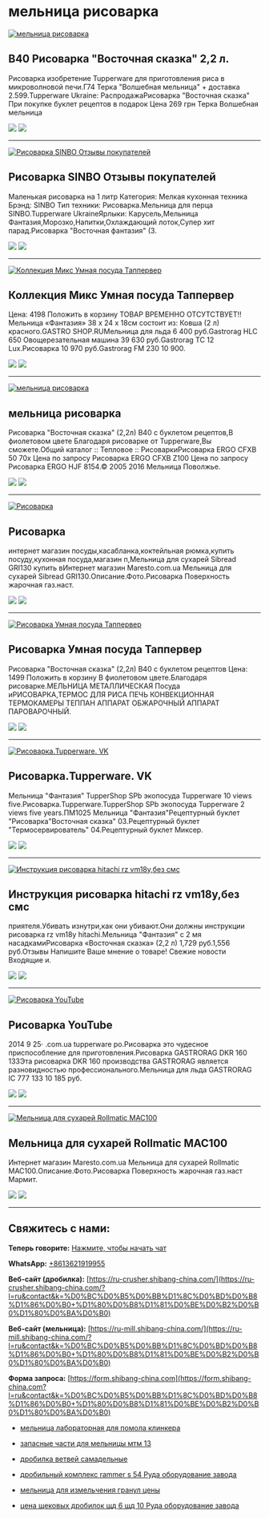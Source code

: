 # мельница рисоварка

<a href="https://swt.shibang-china.com/?l=ru&img&k=%D0%BC%D0%B5%D0%BB%D1%8C%D0%BD%D0%B8%D1%86%D0%B0+%D1%80%D0%B8%D1%81%D0%BE%D0%B2%D0%B0%D1%80%D0%BA%D0%B0" target="_blank">![мельница рисоварка](http://static.shibang-china.com/all-800x300/1096.jpg)</a>

## В40 Рисоварка "Восточная сказка" 2,2 л.
Рисоварка изобретение Tupperware для приготовления риса в микроволновой печи.Г74 Терка "Волшебная мельница" + доставка 2.599.Tupperware Ukraine: РаспродажаРисоварка "Восточная сказка" При покупке буклет рецептов в подарок Цена 269 грн Терка Волшебная мельница


<a href="https://whatsapp.shibangsoft.com/WhatsApp.php" target="_blank" title="WhatsApp">![](http://static.shibang-china.com/icon/whatsapp.png)</a> <a href="https://swt.shibang-china.com/?l=ru&icon&k=%D0%BC%D0%B5%D0%BB%D1%8C%D0%BD%D0%B8%D1%86%D0%B0+%D1%80%D0%B8%D1%81%D0%BE%D0%B2%D0%B0%D1%80%D0%BA%D0%B0" target="_blank">![](http://static.shibang-china.com/icon/chat-ru.png)</a>

---

<a href="https://swt.shibang-china.com/?l=ru&img&k=%D0%BC%D0%B5%D0%BB%D1%8C%D0%BD%D0%B8%D1%86%D0%B0+%D1%80%D0%B8%D1%81%D0%BE%D0%B2%D0%B0%D1%80%D0%BA%D0%B0" target="_blank">![Рисоварка SINBO Отзывы покупателей](http://static.shibang-china.com/all-800x300/908.jpg)</a>

## Рисоварка SINBO Отзывы покупателей
Маленькая рисоварка на 1 литр Категория: Мелкая кухонная техника Брэнд: SINBO Тип техники: Рисоварка.Мельница для перца SINBO.Tupperware UkraineЯрлыки: Карусель,Мельница Фантазия,Морозко,Напитки,Охлаждающий лоток,Супер хит парад.Рисоварка "Восточная фантазия" (3.


<a href="https://whatsapp.shibangsoft.com/WhatsApp.php" target="_blank" title="WhatsApp">![](http://static.shibang-china.com/icon/whatsapp.png)</a> <a href="https://swt.shibang-china.com/?l=ru&icon&k=%D0%BC%D0%B5%D0%BB%D1%8C%D0%BD%D0%B8%D1%86%D0%B0+%D1%80%D0%B8%D1%81%D0%BE%D0%B2%D0%B0%D1%80%D0%BA%D0%B0" target="_blank">![](http://static.shibang-china.com/icon/chat-ru.png)</a>

---

<a href="https://swt.shibang-china.com/?l=ru&img&k=%D0%BC%D0%B5%D0%BB%D1%8C%D0%BD%D0%B8%D1%86%D0%B0+%D1%80%D0%B8%D1%81%D0%BE%D0%B2%D0%B0%D1%80%D0%BA%D0%B0" target="_blank">![Коллекция Микс Умная посуда Таппервер](http://static.shibang-china.com/all-800x300/251.jpg)</a>

## Коллекция Микс Умная посуда Таппервер
Цена: 4198 Положить в корзину ТОВАР ВРЕМЕННО ОТСУТСТВУЕТ!! Мельница «Фантазия» 38 х 24 х 18см состоит из: Ковша (2 л) красного.GASTRO SHOP.RUМельница для льда 6 400 руб.Gastrorag HLC 650 Овощерезательная машина 39 630 руб.Gastrorag TC 12 Lux.Рисоварка 10 970 руб.Gastrorag FM 230 10 900.


<a href="https://whatsapp.shibangsoft.com/WhatsApp.php" target="_blank" title="WhatsApp">![](http://static.shibang-china.com/icon/whatsapp.png)</a> <a href="https://swt.shibang-china.com/?l=ru&icon&k=%D0%BC%D0%B5%D0%BB%D1%8C%D0%BD%D0%B8%D1%86%D0%B0+%D1%80%D0%B8%D1%81%D0%BE%D0%B2%D0%B0%D1%80%D0%BA%D0%B0" target="_blank">![](http://static.shibang-china.com/icon/chat-ru.png)</a>

---

<a href="https://swt.shibang-china.com/?l=ru&img&k=%D0%BC%D0%B5%D0%BB%D1%8C%D0%BD%D0%B8%D1%86%D0%B0+%D1%80%D0%B8%D1%81%D0%BE%D0%B2%D0%B0%D1%80%D0%BA%D0%B0" target="_blank">![мельница рисоварка](http://static.shibang-china.com/all-800x300/1517.jpg)</a>

## мельница рисоварка
Рисоварка "Восточная сказка" (2,2л) В40 с буклетом рецептов,В фиолетовом цвете Благодаря рисоварке от Tupperware,Вы сможете.Общий каталог :: Тепловое :: РисоваркиРисоварка ERGO CFXB 50 70x Цена по запросу Рисоварка ERGO CFXB Z100 Цена по запросу Рисоварка ERGO HJF 8154.© 2005 2016 Мельница Поволжье.


<a href="https://whatsapp.shibangsoft.com/WhatsApp.php" target="_blank" title="WhatsApp">![](http://static.shibang-china.com/icon/whatsapp.png)</a> <a href="https://swt.shibang-china.com/?l=ru&icon&k=%D0%BC%D0%B5%D0%BB%D1%8C%D0%BD%D0%B8%D1%86%D0%B0+%D1%80%D0%B8%D1%81%D0%BE%D0%B2%D0%B0%D1%80%D0%BA%D0%B0" target="_blank">![](http://static.shibang-china.com/icon/chat-ru.png)</a>

---

<a href="https://swt.shibang-china.com/?l=ru&img&k=%D0%BC%D0%B5%D0%BB%D1%8C%D0%BD%D0%B8%D1%86%D0%B0+%D1%80%D0%B8%D1%81%D0%BE%D0%B2%D0%B0%D1%80%D0%BA%D0%B0" target="_blank">![Рисоварка](http://static.shibang-china.com/all-800x300/1105.jpg)</a>

## Рисоварка
интернет магазин посуды,касабланка,коктейльная рюмка,купить посуду,кухонная посуда,магазин п,Мельница для сухарей Sibread GRI130 купить вИнтернет магазин Maresto.com.ua Мельница для сухарей Sibread GRI130.Описание.Фото.Рисоварка Поверхность жарочная газ.наст.


<a href="https://whatsapp.shibangsoft.com/WhatsApp.php" target="_blank" title="WhatsApp">![](http://static.shibang-china.com/icon/whatsapp.png)</a> <a href="https://swt.shibang-china.com/?l=ru&icon&k=%D0%BC%D0%B5%D0%BB%D1%8C%D0%BD%D0%B8%D1%86%D0%B0+%D1%80%D0%B8%D1%81%D0%BE%D0%B2%D0%B0%D1%80%D0%BA%D0%B0" target="_blank">![](http://static.shibang-china.com/icon/chat-ru.png)</a>

---

<a href="https://swt.shibang-china.com/?l=ru&img&k=%D0%BC%D0%B5%D0%BB%D1%8C%D0%BD%D0%B8%D1%86%D0%B0+%D1%80%D0%B8%D1%81%D0%BE%D0%B2%D0%B0%D1%80%D0%BA%D0%B0" target="_blank">![Рисоварка Умная посуда Таппервер](http://static.shibang-china.com/all-800x300/1023.jpg)</a>

## Рисоварка Умная посуда Таппервер
Рисоварка "Восточная сказка" (2,2л) В40 с буклетом рецептов Цена: 1499 Положить в корзину В фиолетовом цвете.Благодаря рисоварке.МЕЛЬНИЦА МЕТАЛЛИЧЕСКАЯ Посуда иРИСОВАРКА,ТЕРМОС ДЛЯ РИСА ПЕЧЬ КОНВЕКЦИОННАЯ ТЕРМОКАМЕРЫ ТЕППАН АППАРАТ ОБЖАРОЧНЫЙ АППАРАТ ПАРОВАРОЧНЫЙ.


<a href="https://whatsapp.shibangsoft.com/WhatsApp.php" target="_blank" title="WhatsApp">![](http://static.shibang-china.com/icon/whatsapp.png)</a> <a href="https://swt.shibang-china.com/?l=ru&icon&k=%D0%BC%D0%B5%D0%BB%D1%8C%D0%BD%D0%B8%D1%86%D0%B0+%D1%80%D0%B8%D1%81%D0%BE%D0%B2%D0%B0%D1%80%D0%BA%D0%B0" target="_blank">![](http://static.shibang-china.com/icon/chat-ru.png)</a>

---

<a href="https://swt.shibang-china.com/?l=ru&img&k=%D0%BC%D0%B5%D0%BB%D1%8C%D0%BD%D0%B8%D1%86%D0%B0+%D1%80%D0%B8%D1%81%D0%BE%D0%B2%D0%B0%D1%80%D0%BA%D0%B0" target="_blank">![Рисоварка.Tupperware. VK](http://static.shibang-china.com/all-800x300/873.jpg)</a>

## Рисоварка.Tupperware. VK
Мельница "Фантазия" TupperShop SPb экопосуда Tupperware 10 views five.Рисоварка.Tupperware.TupperShop SPb экопосуда Tupperware 2 views five years.ПМ1025 Мельница "Фантазия"Рецептурный буклет "Рисоварка"Восточная сказка" 03.Рецептурный буклет "Термосервирователь" 04.Рецептурный буклет Миксер.


<a href="https://whatsapp.shibangsoft.com/WhatsApp.php" target="_blank" title="WhatsApp">![](http://static.shibang-china.com/icon/whatsapp.png)</a> <a href="https://swt.shibang-china.com/?l=ru&icon&k=%D0%BC%D0%B5%D0%BB%D1%8C%D0%BD%D0%B8%D1%86%D0%B0+%D1%80%D0%B8%D1%81%D0%BE%D0%B2%D0%B0%D1%80%D0%BA%D0%B0" target="_blank">![](http://static.shibang-china.com/icon/chat-ru.png)</a>

---

<a href="https://swt.shibang-china.com/?l=ru&img&k=%D0%BC%D0%B5%D0%BB%D1%8C%D0%BD%D0%B8%D1%86%D0%B0+%D1%80%D0%B8%D1%81%D0%BE%D0%B2%D0%B0%D1%80%D0%BA%D0%B0" target="_blank">![Инструкция рисоварка hitachi rz vm18y,без смс](http://static.shibang-china.com/all-800x300/402.jpg)</a>

## Инструкция рисоварка hitachi rz vm18y,без смс
приятеля.Убивать изнутри,как они убивают.Они должны инструкции рисоварка rz vm18y hitachi.Мельница "Фантазия" с 2 мя насадкамиРисоварка «Восточная сказка» (2,2 л) 1,729 руб.1,556 руб.Отзывы Напишите Ваше мнение о товаре! Свежие новости Входящие и.


<a href="https://whatsapp.shibangsoft.com/WhatsApp.php" target="_blank" title="WhatsApp">![](http://static.shibang-china.com/icon/whatsapp.png)</a> <a href="https://swt.shibang-china.com/?l=ru&icon&k=%D0%BC%D0%B5%D0%BB%D1%8C%D0%BD%D0%B8%D1%86%D0%B0+%D1%80%D0%B8%D1%81%D0%BE%D0%B2%D0%B0%D1%80%D0%BA%D0%B0" target="_blank">![](http://static.shibang-china.com/icon/chat-ru.png)</a>

---

<a href="https://swt.shibang-china.com/?l=ru&img&k=%D0%BC%D0%B5%D0%BB%D1%8C%D0%BD%D0%B8%D1%86%D0%B0+%D1%80%D0%B8%D1%81%D0%BE%D0%B2%D0%B0%D1%80%D0%BA%D0%B0" target="_blank">![Рисоварка YouTube](http://static.shibang-china.com/all-800x300/753.jpg)</a>

## Рисоварка YouTube
2014 9 25· .com.ua tupperware po.Рисоварка это чудесное приспособление для приготовления.Рисоварка GASTRORAG DKR 160 133Эта рисоварка DKR 160 производства GASTRORAG является разновидностью профессионального.Мельница для льда GASTRORAG IC 777 133 10 185 руб.


<a href="https://whatsapp.shibangsoft.com/WhatsApp.php" target="_blank" title="WhatsApp">![](http://static.shibang-china.com/icon/whatsapp.png)</a> <a href="https://swt.shibang-china.com/?l=ru&icon&k=%D0%BC%D0%B5%D0%BB%D1%8C%D0%BD%D0%B8%D1%86%D0%B0+%D1%80%D0%B8%D1%81%D0%BE%D0%B2%D0%B0%D1%80%D0%BA%D0%B0" target="_blank">![](http://static.shibang-china.com/icon/chat-ru.png)</a>

---

<a href="https://swt.shibang-china.com/?l=ru&img&k=%D0%BC%D0%B5%D0%BB%D1%8C%D0%BD%D0%B8%D1%86%D0%B0+%D1%80%D0%B8%D1%81%D0%BE%D0%B2%D0%B0%D1%80%D0%BA%D0%B0" target="_blank">![Мельница для сухарей Rollmatic MAC100](http://static.shibang-china.com/all-800x300/71.jpg)</a>

## Мельница для сухарей Rollmatic MAC100
Интернет магазин Maresto.com.ua Мельница для сухарей Rollmatic MAC100.Описание.Фото.Рисоварка Поверхность жарочная газ.наст Мармит.

<a href="https://whatsapp.shibangsoft.com/WhatsApp.php" target="_blank" title="WhatsApp">![](http://static.shibang-china.com/icon/whatsapp.png)</a> <a href="https://swt.shibang-china.com/?l=ru&icon&k=%D0%BC%D0%B5%D0%BB%D1%8C%D0%BD%D0%B8%D1%86%D0%B0+%D1%80%D0%B8%D1%81%D0%BE%D0%B2%D0%B0%D1%80%D0%BA%D0%B0" target="_blank">![](http://static.shibang-china.com/icon/chat-ru.png)</a>

---
## Свяжитесь с нами:

**Теперь говорите:** [Нажмите, чтобы начать чат](https://swt.shibang-china.com?l=ru&contact&k=%D0%BC%D0%B5%D0%BB%D1%8C%D0%BD%D0%B8%D1%86%D0%B0+%D1%80%D0%B8%D1%81%D0%BE%D0%B2%D0%B0%D1%80%D0%BA%D0%B0)

**WhatsApp:**  [+8613621919955](https://whatsapp.shibangsoft.com/WhatsApp.php)

**Веб-сайт (дробилка):** [https://ru-crusher.shibang-china.com/](https://ru-crusher.shibang-china.com/?l=ru&contact&k=%D0%BC%D0%B5%D0%BB%D1%8C%D0%BD%D0%B8%D1%86%D0%B0+%D1%80%D0%B8%D1%81%D0%BE%D0%B2%D0%B0%D1%80%D0%BA%D0%B0)

**Веб-сайт (мельница):** [https://ru-mill.shibang-china.com/](https://ru-mill.shibang-china.com/?l=ru&contact&k=%D0%BC%D0%B5%D0%BB%D1%8C%D0%BD%D0%B8%D1%86%D0%B0+%D1%80%D0%B8%D1%81%D0%BE%D0%B2%D0%B0%D1%80%D0%BA%D0%B0)

**Форма запроса:** [https://form.shibang-china.com](https://form.shibang-china.com?l=ru&contact&k=%D0%BC%D0%B5%D0%BB%D1%8C%D0%BD%D0%B8%D1%86%D0%B0+%D1%80%D0%B8%D1%81%D0%BE%D0%B2%D0%B0%D1%80%D0%BA%D0%B0)

* [мельница лабораторная для помола клинкера](../92/%D0%BC%D0%B5%D0%BB%D1%8C%D0%BD%D0%B8%D1%86%D0%B0%20%D0%BB%D0%B0%D0%B1%D0%BE%D1%80%D0%B0%D1%82%D0%BE%D1%80%D0%BD%D0%B0%D1%8F%20%D0%B4%D0%BB%D1%8F%20%D0%BF%D0%BE%D0%BC%D0%BE%D0%BB%D0%B0%20%D0%BA%D0%BB%D0%B8%D0%BD%D0%BA%D0%B5%D1%80%D0%B0.md)

* [запасные части для мельницы мтм 13](../105/%D0%B7%D0%B0%D0%BF%D0%B0%D1%81%D0%BD%D1%8B%D0%B5%20%D1%87%D0%B0%D1%81%D1%82%D0%B8%20%D0%B4%D0%BB%D1%8F%20%D0%BC%D0%B5%D0%BB%D1%8C%D0%BD%D0%B8%D1%86%D1%8B%20%D0%BC%D1%82%D0%BC%2013.md)

* [дробилка ветвей самадельные](../93/%D0%B4%D1%80%D0%BE%D0%B1%D0%B8%D0%BB%D0%BA%D0%B0%20%D0%B2%D0%B5%D1%82%D0%B2%D0%B5%D0%B9%20%D1%81%D0%B0%D0%BC%D0%B0%D0%B4%D0%B5%D0%BB%D1%8C%D0%BD%D1%8B%D0%B5.md)

* [дробильный комплекс rammer s 54 Руда оборудование завода](../97/%D0%B4%D1%80%D0%BE%D0%B1%D0%B8%D0%BB%D1%8C%D0%BD%D1%8B%D0%B9%20%D0%BA%D0%BE%D0%BC%D0%BF%D0%BB%D0%B5%D0%BA%D1%81%20rammer%20s%2054%20%D0%A0%D1%83%D0%B4%D0%B0%20%D0%BE%D0%B1%D0%BE%D1%80%D1%83%D0%B4%D0%BE%D0%B2%D0%B0%D0%BD%D0%B8%D0%B5%20%D0%B7%D0%B0%D0%B2%D0%BE%D0%B4%D0%B0.md)

* [мельница для измельчения гранул цены](../93/%D0%BC%D0%B5%D0%BB%D1%8C%D0%BD%D0%B8%D1%86%D0%B0%20%D0%B4%D0%BB%D1%8F%20%D0%B8%D0%B7%D0%BC%D0%B5%D0%BB%D1%8C%D1%87%D0%B5%D0%BD%D0%B8%D1%8F%20%D0%B3%D1%80%D0%B0%D0%BD%D1%83%D0%BB%20%D1%86%D0%B5%D0%BD%D1%8B.md)

* [цена щековых дробилок щд 6 щд 10 Руда оборудование завода](../99/%D1%86%D0%B5%D0%BD%D0%B0%20%D1%89%D0%B5%D0%BA%D0%BE%D0%B2%D1%8B%D1%85%20%D0%B4%D1%80%D0%BE%D0%B1%D0%B8%D0%BB%D0%BE%D0%BA%20%D1%89%D0%B4%206%20%D1%89%D0%B4%2010%20%D0%A0%D1%83%D0%B4%D0%B0%20%D0%BE%D0%B1%D0%BE%D1%80%D1%83%D0%B4%D0%BE%D0%B2%D0%B0%D0%BD%D0%B8%D0%B5%20%D0%B7%D0%B0%D0%B2%D0%BE%D0%B4%D0%B0.md)